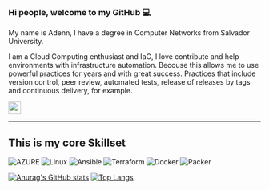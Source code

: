 ### Hi people, welcome to my GitHub 💻 
<!--![Banner_Cover](https://user-images.githubusercontent.com/34435675/109233554-d9f73500-77a8-11eb-8fa4-e2ddad072f82.jpg)-->

My name is Adenn, I have a degree in Computer Networks from Salvador University.

I am a Cloud Computing enthusiast and IaC, I love contribute and help environments with infrastructure automation. Becouse this allows me to use powerful practices for years and with great success. Practices that include version control, peer review, automated tests, release of releases by tags and continuous delivery, for example.

<a href="https://www.linkedin.com/in/adenntumba/"><img src="https://img.shields.io/badge/linkedin-%230077B5.svg?&style=for-the-badge&logo=linkedin&logoColor=white" height=25></a> 

___

## This is my core Skillset
![AZURE](https://img.shields.io/badge/-Microsoft%20Azure-2C6CFB?logo=MicrosoftAzure&logoColor=white) ![Linux](https://img.shields.io/badge/Linux-FCC624?logo=linux&logoColor=black) <!--![Kubernetes](https://img.shields.io/badge/-Kubernetes-326CE5?&logo=kubernetes&logoColor=FFFFFF)--> ![Ansible](https://img.shields.io/badge/-Ansible-EE0000?&logo=ansible&logoColor=FFFFFF) ![Terraform](https://img.shields.io/badge/-Terraform-623CE4?&logo=terraform&logoColor=FFFFF) ![Docker](https://img.shields.io/badge/-Docker-2496ED?&logo=docker&logoColor=FFFFFF) ![Packer](https://img.shields.io/badge/-Packer-FFAE1A?&logo=packer&logoColor=FFFFFF) <!-- ![Amazon AWS](https://img.shields.io/badge/Amazon%20AWS-232F3E?style=flat-square&logo=amazon-aws) ![GitLab](https://img.shields.io/badge/-GitLab-FCA121?style=flat-square&logo=gitlab) ![ElasticSearch](https://img.shields.io/badge/-ElasticSearch-005571?style=flat-square&logo=elasticsearch) ![Python](https://img.shields.io/badge/-Python-black?style=flat-square&logo=Python) -->

[![Anurag's GitHub stats](https://github-readme-stats.vercel.app/api?username=adenntumba&show_icons=true)](https://github.com/anuraghazra/github-readme-stats)
[![Top Langs](https://github-readme-stats.vercel.app/api/top-langs/?username=adenntumba&layout=compact)](https://github.com/anuraghazra/github-readme-stats)

<!--
**AdennTumba/adenntumba** is a ✨ _special_ ✨ repository because its `README.md` (this file) appears on your GitHub profile.

Here are some ideas to get you started:

- 🔭 I’m currently working on ...
- 🌱 I’m currently learning ...
- 👯 I’m looking to collaborate on ...
- 🤔 I’m looking for help with ...
- 💬 Ask me about ...
- 📫 How to reach me: ...
- 😄 Pronouns: ...
- ⚡ Fun fact: ...
-->
